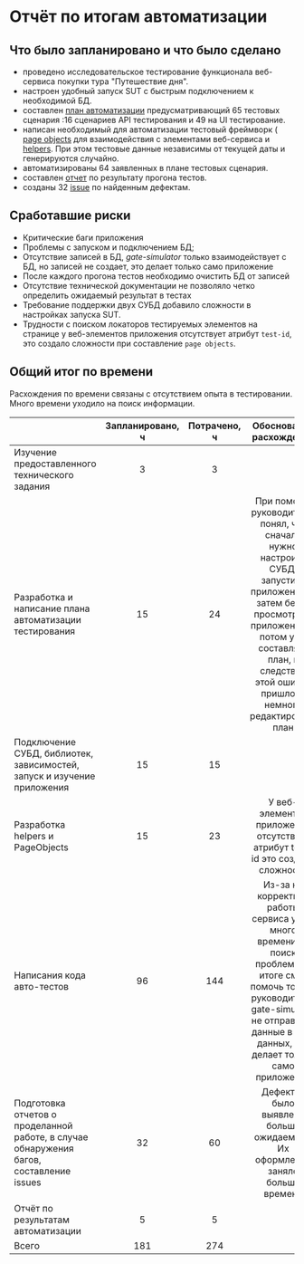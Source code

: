 # Отчёт по итогам автоматизации

## Что было запланировано и что было сделано

- проведено исследовательское тестирование функционала веб-сервиса покупки тура "Путешествие дня".
- настроен удобный запуск SUT с быстрым подключением к необходимой БД.
- составлен [план автоматизации](https://github.com/cptHenryMorgan/diplom_project/blob/main/docs/Plan.md) предусматривающий 65 тестовых сценария :16 сценариев API тестирования и 49 на 
UI тестирование.
- написан необходимый для автоматизации тестовый фреймворк (
[page objects](https://github.com/cptHenryMorgan/diplom_project/tree/main/src/test/java/ru/netology/diplom_project/page) для взаимодействия с 
элементами веб-сервиса и 
[helpers](https://github.com/cptHenryMorgan/diplom_project/tree/main/src/test/java/ru/netology/diplom_project/data). 
При этом тестовые данные независимы от текущей даты и генерируются случайно.
- автоматизированы 64 заявленных в плане тестовых сценария. 
- составлен [отчет](Report.md) по результату прогона тестов.
- созданы 32 [issue](https://github.com/cptHenryMorgan/diplom_project/issues) по найденным дефектам.

## Сработавшие риски

- Критические баги приложения
- Проблемы с запуском и подключением БД;
- Отсутствие записей в БД, *gate-simulator* только взаимодействует с БД, но записей не создает, это делает только само приложение
- После каждого прогона тестов необходимо очистить БД от записей
- Отсутствие технической документации не позволяло четко определить ожидаемый результат в тестах
- Требование поддержки двух СУБД добавило сложности в настройках запуска SUT.
- Трудности с поиском локаторов тестируемых элементов на странице у веб-элементов приложения отсутствует атрибут `test-id`, это создало сложности при составление `page objects`.

## Общий итог по времени

Расхождения по времени связаны с отсутствием опыта в тестировании. Много времени уходило на поиск информации.

|                                                                                         | Запланировано, ч | Потрачено, ч |                                     Обоснование расхождения                                      |
|:----------------------------------------------------------------------------------------|:----------------:|:------------:|:------------------------------------------------------------------------------------------------:|
| Изучение предоставленного технического задания                                          |        3         |      3       |                                                                                                  |
| Разработка и написание плана автоматизации тестирования                                 |        15        |      24      |            При помощи руководителя, понял, что сначала нужно настроить СУБД, запустить приложение, а затем бегло просмотреть приложение, а потом уже составлять план, в следствии этой ошибки пришлось немного редактировать план                                                                                       |
| Подключение СУБД, библиотек, зависимостей, запуск и изучение приложения                 |        15         |      15       |                                                                                                  |
| Разработка helpers и PageObjects                                                        |        15         |      23      |           У веб-элементов приложения отсутствует атрибут test-id это создало сложности           |
| Написания кода авто-тестов                                                              |        96        |      144      | Из-за не корректной работы сервиса ушло много времени на поиск проблемы, в итоге смог помочь только руководитель, gate-simulator не отправляет данные в базу данных, это делает только само приложение |
| Подготовка отчетов о проделанной работе, в случае обнаружения багов, составление issues |        32        |      60      |    Дефектов было выявлено больше ожидаемого. Их оформление заняло больше времени    |                                                                                                  |
| Отчёт по результатам автоматизации                                                      |        5         |      5       |                                                                                                  |
| Всего                                                                                   |        181        |     274      |                                                                                                  |

  
